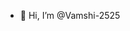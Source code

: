 - 👋 Hi, I’m @Vamshi-2525

<!---
Vamshi-2525/Vamshi-2525 is a ✨ special ✨ repository because its `README.md` (this file) appears on your GitHub profile.
You can click the Preview link to take a look at your changes.
--->
